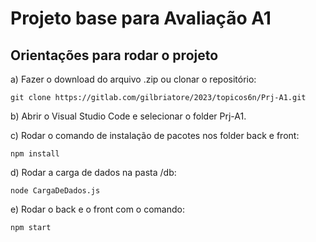 # Projeto base para Avaliação A1

## Orientações para rodar o projeto

a) Fazer o download do arquivo .zip ou clonar o repositório:

```
git clone https://gitlab.com/gilbriatore/2023/topicos6n/Prj-A1.git
```

b) Abrir o Visual Studio Code e selecionar o folder Prj-A1.

c) Rodar o comando de instalação de pacotes nos folder back e front:

```
npm install
```

d) Rodar a carga de dados na pasta /db:

```
node CargaDeDados.js
```

e) Rodar o back e o front com o comando:

```
npm start
```
